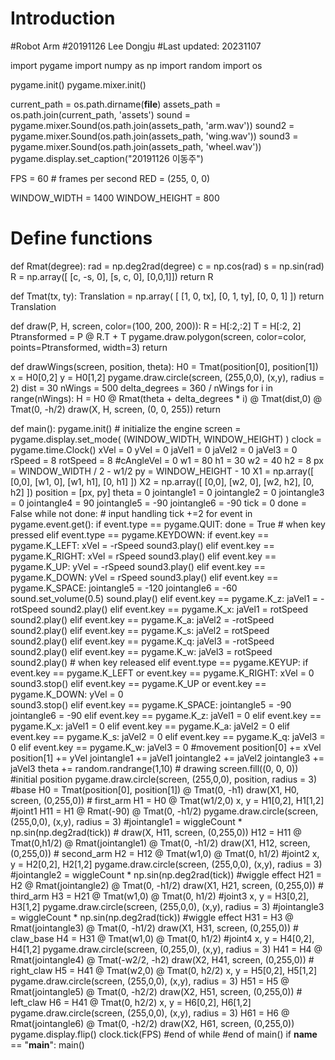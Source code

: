 # Introduction
#Robot Arm
#20191126 Lee Dongju
#Last updated: 20231107

import pygame
import numpy as np
import random
import os

pygame.init()
pygame.mixer.init()

current_path = os.path.dirname(__file__)
assets_path = os.path.join(current_path, 'assets')
sound = pygame.mixer.Sound(os.path.join(assets_path, 'arm.wav'))
sound2 = pygame.mixer.Sound(os.path.join(assets_path, 'wing.wav'))
sound3 = pygame.mixer.Sound(os.path.join(assets_path, 'wheel.wav'))
pygame.display.set_caption("20191126 이동주")

FPS = 60   # frames per second
RED = (255, 0, 0)

WINDOW_WIDTH = 1400
WINDOW_HEIGHT = 800

# Define functions
def Rmat(degree):
    rad = np.deg2rad(degree) 
    c = np.cos(rad)
    s = np.sin(rad)
    R = np.array([ [c, -s, 0],
                   [s,  c, 0], [0,0,1]])
    return R

def Tmat(tx, ty):
    Translation = np.array( [
        [1, 0, tx],
        [0, 1, ty],
        [0, 0, 1]
    ])
    return Translation
    
def draw(P, H, screen, color=(100, 200, 200)):
    R = H[:2,:2]
    T = H[:2, 2]
    Ptransformed = P @ R.T + T 
    pygame.draw.polygon(screen, color=color, points=Ptransformed, width=3)
    return

def drawWings(screen, position, theta):
    H0 = Tmat(position[0], position[1])
    x = H0[0,2]
    y = H0[1,2]
    pygame.draw.circle(screen, (255,0,0), (x,y), radius = 2)
    dist = 30
    nWings = 500
    delta_degrees = 360 / nWings
    for i in range(nWings):
        H = H0 @ Rmat(theta + delta_degrees * i) @ Tmat(dist,0) @ Tmat(0, -h/2)
        draw(X, H, screen, (0, 0, 255))
    return

def main():
    pygame.init() # initialize the engine
    screen = pygame.display.set_mode( (WINDOW_WIDTH, WINDOW_HEIGHT) )
    clock = pygame.time.Clock()
    xVel = 0
    yVel = 0
    jaVel1 = 0
    jaVel2 = 0
    jaVel3 = 0
    rSpeed = 8
    rotSpeed = 8
    #cAngleVel = 0
    w1 = 80
    h1 = 30
    w2 = 40
    h2 = 8
    px = WINDOW_WIDTH / 2 - w1/2
    py = WINDOW_HEIGHT - 10
    X1 = np.array([ [0,0], [w1, 0], [w1, h1], [0, h1] ])
    X2 = np.array([ [0,0], [w2, 0], [w2, h2], [0, h2] ])
    position = [px, py]
    theta = 0
    jointangle1 = 0
    jointangle2 = 0
    jointangle3 = 0
    jointangle4 = 90
    jointangle5 = -90
    jointangle6 = -90
    tick = 0
    done = False
    while not done:
        #  input handling
        tick +=2
        for event in pygame.event.get():
                if event.type == pygame.QUIT:
                    done = True
                # when key pressed
                elif event.type == pygame.KEYDOWN:
                    if event.key == pygame.K_LEFT:
                        xVel = -rSpeed
                        sound3.play()
                    elif event.key == pygame.K_RIGHT:
                        xVel = rSpeed
                        sound3.play()
                    elif event.key == pygame.K_UP:
                        yVel = -rSpeed
                        sound3.play()
                    elif event.key == pygame.K_DOWN:
                        yVel = rSpeed 
                        sound3.play()
                    elif event.key == pygame.K_SPACE:
                        jointangle5 = -120
                        jointangle6 = -60
                        sound.set_volume(0.5)
                        sound.play()
                    elif event.key == pygame.K_z:
                        jaVel1 = -rotSpeed
                        sound2.play()
                    elif event.key == pygame.K_x:
                        jaVel1 = rotSpeed
                        sound2.play()
                    elif event.key == pygame.K_a:
                        jaVel2 = -rotSpeed
                        sound2.play()
                    elif event.key == pygame.K_s:
                        jaVel2 = rotSpeed
                        sound2.play()
                    elif event.key == pygame.K_q:
                        jaVel3 = -rotSpeed
                        sound2.play()
                    elif event.key == pygame.K_w:
                        jaVel3 = rotSpeed
                        sound2.play()
                # when key released
                elif event.type == pygame.KEYUP:
                    if event.key == pygame.K_LEFT or event.key == pygame.K_RIGHT:
                        xVel = 0
                        sound3.stop()
                    elif event.key == pygame.K_UP or event.key == pygame.K_DOWN:
                        yVel = 0   
                        sound3.stop()
                    elif event.key == pygame.K_SPACE:
                        jointangle5 = -90
                        jointangle6 = -90
                    elif event.key == pygame.K_z:
                        jaVel1 = 0
                    elif event.key == pygame.K_x:
                        jaVel1 = 0
                    elif event.key == pygame.K_a:
                        jaVel2 = 0
                    elif event.key == pygame.K_s:
                        jaVel2 = 0
                    elif event.key == pygame.K_q:
                        jaVel3 = 0
                    elif event.key == pygame.K_w:
                        jaVel3 = 0
        #movement
        position[0] += xVel
        position[1] += yVel
        jointangle1 += jaVel1
        jointangle2 += jaVel2
        jointangle3 += jaVel3
        theta += random.randrange(1,10)
        # drawing
        screen.fill((0, 0, 0))
        #initial position
        pygame.draw.circle(screen, (255,0,0), position, radius = 3)
        #base
        H0 = Tmat(position[0], position[1]) @ Tmat(0, -h1)
        draw(X1, H0, screen, (0,255,0))
        # first_arm
        H1 = H0 @ Tmat(w1/2,0) 
        x, y = H1[0,2], H1[1,2] #joint1
        H11 = H1 @ Rmat(-90) @ Tmat(0, -h1/2)
        pygame.draw.circle(screen, (255,0,0), (x,y), radius = 3)
        #jointangle1 = wiggleCount * np.sin(np.deg2rad(tick))
        # draw(X, H11, screen, (0,255,0))
        H12 = H11 @ Tmat(0,h1/2) @ Rmat(jointangle1) @ Tmat(0, -h1/2)
        draw(X1, H12, screen, (0,255,0))
        # second_arm
        H2 = H12 @ Tmat(w1,0) @ Tmat(0, h1/2) #joint2
        x, y = H2[0,2], H2[1,2]
        pygame.draw.circle(screen, (255,0,0), (x,y), radius = 3)
        #jointangle2 = wiggleCount * np.sin(np.deg2rad(tick)) #wiggle effect
        H21 = H2 @ Rmat(jointangle2) @ Tmat(0, -h1/2)
        draw(X1, H21, screen, (0,255,0))
        # third_arm
        H3 = H21 @ Tmat(w1,0) @ Tmat(0, h1/2) #joint3
        x, y = H3[0,2], H3[1,2]
        pygame.draw.circle(screen, (255,0,0), (x,y), radius = 3)
        #jointangle3 = wiggleCount * np.sin(np.deg2rad(tick)) #wiggle effect
        H31 = H3 @ Rmat(jointangle3) @ Tmat(0, -h1/2)
        draw(X1, H31, screen, (0,255,0))
        # claw_base
        H4 = H31 @ Tmat(w1,0) @ Tmat(0, h1/2) #joint4
        x, y = H4[0,2], H4[1,2]
        pygame.draw.circle(screen, (0,255,0), (x,y), radius = 3)
        H41 = H4 @ Rmat(jointangle4) @ Tmat(-w2/2, -h2)
        draw(X2, H41, screen, (0,255,0))
        # right_claw
        H5 = H41 @ Tmat(w2,0) @ Tmat(0, h2/2)
        x, y = H5[0,2], H5[1,2]
        pygame.draw.circle(screen, (255,0,0), (x,y), radius = 3)
        H51 = H5 @ Rmat(jointangle5) @ Tmat(0, -h2/2)
        draw(X2, H51, screen, (0,255,0))
        # left_claw
        H6 = H41 @ Tmat(0, h2/2)
        x, y = H6[0,2], H6[1,2]
        pygame.draw.circle(screen, (255,0,0), (x,y), radius = 3)
        H61 = H6 @ Rmat(jointangle6) @ Tmat(0, -h2/2)
        draw(X2, H61, screen, (0,255,0))
        pygame.display.flip()
        clock.tick(FPS)
    #end of while
#end of main()
if __name__ == "__main__":
    main()
